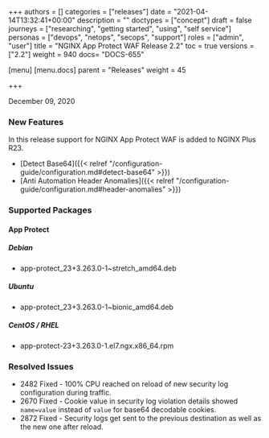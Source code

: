 +++
authors = []
categories = ["releases"]
date = "2021-04-14T13:32:41+00:00"
description = ""
doctypes = ["concept"]
draft = false
journeys = ["researching", "getting started", "using", "self service"]
personas = ["devops", "netops", "secops", "support"]
roles = ["admin", "user"]
title = "NGINX App Protect WAF Release 2.2"
toc = true
versions = ["2.2"]
weight = 940
docs= "DOCS-655"

[menu]
  [menu.docs]
    parent = "Releases"
    weight = 45

+++

December 09, 2020

### New Features

In this release support for NGINX App Protect WAF is added to NGINX Plus R23.

- [Detect Base64]({{< relref "/configuration-guide/configuration.md#detect-base64" >}})
- [Anti Automation Header Anomalies]({{< relref "/configuration-guide/configuration.md#header-anomalies" >}})

### Supported Packages

#### App Protect

##### Debian

- app-protect_23+3.263.0-1~stretch_amd64.deb

##### Ubuntu

- app-protect_23+3.263.0-1~bionic_amd64.deb

##### CentOS / RHEL

- app-protect-23+3.263.0-1.el7.ngx.x86_64.rpm

### Resolved Issues

- 2482 Fixed - 100% CPU reached on reload of new security log configuration during traffic.
- 2670 Fixed - Cookie value in security log violation details showed `name=value` instead of `value` for base64 decodable cookies.
- 2872 Fixed - Security logs get sent to the previous destination as well as the new one after reload.
